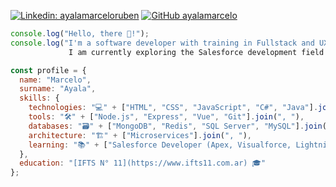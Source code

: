 [![Linkedin: ayalamarceloruben](https://img.shields.io/badge/-ayalamarceloruben-blue?style=flat-square&logo=Linkedin&logoColor=white&link=https://www.linkedin.com/in/ayalamarceloruben/)](https://www.linkedin.com/in/ayalamarceloruben/)
[![GitHub ayalamarcelo](https://img.shields.io/github/followers/ayalamarcelo?label=follow&style=social)](https://github.com/ayalamarcelo)

```js
console.log("Hello, there 👋!");
console.log("I'm a software developer with training in Fullstack and UX design.
             I am currently exploring the Salesforce development field.");
```

```js
const profile = {
  name: "Marcelo",
  surname: "Ayala",
  skills: {
    technologies: "💻" + ["HTML", "CSS", "JavaScript", "C#", "Java"].join(", "),
    tools: "🛠️" + ["Node.js", "Express", "Vue", "Git"].join(", "),
    databases: "🗃️" + ["MongoDB", "Redis", "SQL Server", "MySQL"].join(", "),
    architecture: "🏗️" + ["Microservices"].join(", "),
    learning: "📚" + ["Salesforce Developer (Apex, Visualforce, Lightning)"].join(", "),
  },
  education: "[IFTS N° 11](https://www.ifts11.com.ar) 🎓"
};
```
